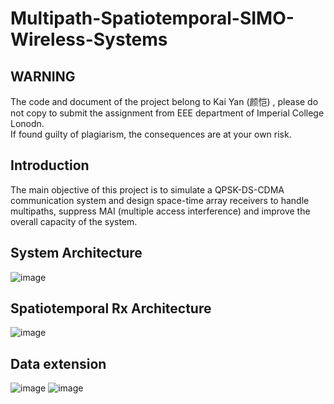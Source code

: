 # Multipath-Spatiotemporal-SIMO-Wireless-Systems
## WARNING
The code and document of the project belong to Kai Yan (颜恺) , please do not copy to submit the assignment from EEE department of Imperial College Lonodn.  
If found guilty of plagiarism, the consequences are at your own risk.
## Introduction
The main objective of this project is to simulate a QPSK-DS-CDMA communication system and design space-time array receivers to handle multipaths, suppress MAI (multiple access interference) and improve the overall capacity of the system.  
## System Architecture
![image](https://user-images.githubusercontent.com/44118457/192145305-a5d10f2e-42a5-4b24-afcd-3772d5f2c2a9.png)
## Spatiotemporal Rx Architecture
![image](https://user-images.githubusercontent.com/44118457/192151635-7b16b849-9b6a-4cc1-84e2-634c75cdb125.png)
## Data extension
![image](https://user-images.githubusercontent.com/44118457/192151621-143bd2f8-e414-4d5e-ba2f-57871d116f76.png)
![image](https://user-images.githubusercontent.com/44118457/192151888-ea349f17-6aa4-47bb-9f54-caf0cf022a1e.png)
